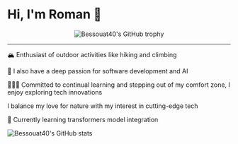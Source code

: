 # Hi, I'm Roman 👋

<div align="center">
  <img src="https://github-profile-trophy.vercel.app/?username=Bessouat40&column=-1" alt="Bessouat40's GitHub trophy">
</div>

<hr>
<div>
<p>🏔 Enthusiast of outdoor activities like hiking and climbing</p>
<p>🤖 I also have a deep passion for software development and AI</p>
<p>🧑🏻‍💻 Committed to continual learning and stepping out of my comfort zone, I enjoy exploring tech innovations</p>
<p>I balance my love for nature with my interest in cutting-edge tech</p>
<p>🌱 Currently learning transformers model integration</p>
</div>

![Bessouat40's GitHub stats](https://github-readme-stats.vercel.app/api?username=Bessouat40)
